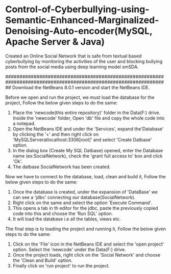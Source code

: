 # Control-of-Cyberbullying-using-Semantic-Enhanced-Marginalized-Denoising-Auto-encoder(MySQL, Apache Server & Java) 
Created an Online Social Network that is safe from textual based cyberbullying by monitoring the activities of the user and blocking bullying posts from the social media using deep learning model smSDA. 

##################################################################################################################
Download the NetBeans 8.0.1 version and start the NetBeans IDE. 

Before we open and run the project, we must load the database for the project, Follow the below given steps to do the same:

1. Place the 'newcode(this entire repository)' folder in the Data(F:) drive. Inside the 'newcode' folder, Open 'db' file and copy the whole code into a notepad.
2. Open the NetBeans IDE and under the 'Services', expand the'Database' by clicking the '+' and then right click on 'MySQLServeratlocalhost:3306[root]' and select    'Create Datbase' option.
3. In the dialog box (Create My SQL Datbase) opened, enter the Database name (ex:SocialNetwork), check the 'grant full access to' box and click 'Ok'.
4. The datbase SocialNetwork has been created.

Now we have to connect to the database, load, clean and build it, Follow the below given steps to do the same:

1. Once the database is created, under the expansion of 'DataBase' we can see a 'jdbc' connecting our database(SocialNetwork).
2. Right click on the same and select the option 'Execute Command'.
3. This opens a tab in th editor for the jdbc, paste the previously copied code into this and choose the 'Run SQL' option.
4. It will load the database i.e all the tables, views etc.

The final step is to loading the project and running it, Follow the below given steps to do the same:

1. Click on the 'File' icon in the NetBeans IDE and select the 'open project' option. Select the 'newcode' under the Data(F:) drive.
2. Once the project loads, right click on the 'Social Network' and choose the 'Clean and Build' option.
3. Finally click on 'run project' to run the project. 
